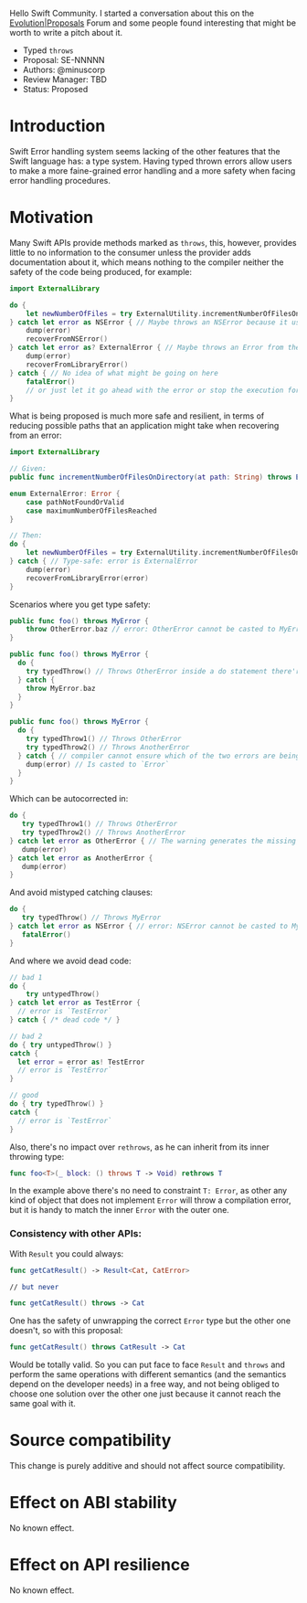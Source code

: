 Hello Swift Community. I started a conversation about this on the [Evolution|Proposals](https://forums.swift.org/t/typed-throw-functions/38860/) Forum and some people found interesting that might be worth to write a pitch about it.

- Typed `throws`
- Proposal: SE-NNNNN
- Authors: @minuscorp
- Review Manager: TBD
- Status: Proposed

# Introduction

Swift Error handling system seems lacking of the other features that the Swift language has: a type system. Having typed thrown errors allow users to make a more faine-grained error handling and a more safety when facing error handling procedures.


# Motivation

Many Swift APIs provide methods marked as `throws`, this, however, provides little to no information to the consumer unless the provider adds documentation about it, which means nothing to the compiler neither the safety of the code being produced, for example:

```swift
import ExternalLibrary

do {
    let newNumberOfFiles = try ExternalUtility.incrementNumberOfFilesOnDirectory(at: path)
} catch let error as NSError { // Maybe throws an NSError because it uses `FileManager`
    dump(error)
    recoverFromNSError()
} catch let error as? ExternalError { // Maybe throws an Error from the own library which is defined.
    dump(error)
    recoverFromLibraryError()
} catch { // No idea of what might be going on here
    fatalError()
    // or just let it go ahead with the error or stop the execution for `error` reason.
}
```

What is being proposed is much more safe and resilient, in terms of reducing possible paths that an application might take when recovering from an error:

```swift
import ExternalLibrary

// Given: 
public func incrementNumberOfFilesOnDirectory(at path: String) throws ExternalError -> Int { ... }

enum ExternalError: Error {
    case pathNotFoundOrValid
    case maximumNumberOfFilesReached
}

// Then:
do {
    let newNumberOfFiles = try ExternalUtility.incrementNumberOfFilesOnDirectory(at: path)
} catch { // Type-safe: error is ExternalError
    dump(error)
    recoverFromLibraryError(error)
}

```

Scenarios where you get type safety:

```swift
public func foo() throws MyError {
    throw OtherError.baz // error: OtherError cannot be casted to MyError.
}

public func foo() throws MyError {
  do {
    try typedThrow() // Throws OtherError inside a do statement there're no restrictions about the throwing type.
  } catch {
    throw MyError.baz 
  }
}

public func foo() throws MyError {
  do {
    try typedThrow1() // Throws OtherError
    try typedThrow2() // Throws AnotherError
  } catch { // compiler cannot ensure which of the two errors are being emmited so it warns: Cannot infer throwing type from mixed type throwing methods.
    dump(error) // Is casted to `Error`
  }
}
```

Which can be autocorrected in:

```swift
do {
   try typedThrow1() // Throws OtherError
   try typedThrow2() // Throws AnotherError
} catch let error as OtherError { // The warning generates the missing catch clauses for the typed throws existant in the do block.
   dump(error)
} catch let error as AnotherError {
   dump(error)
}

```

And avoid mistyped catching clauses:

```swift
do {
   try typedThrow() // Throws MyError
} catch let error as NSError { // error: NSError cannot be casted to MyError
   fatalError() 
}
```

And where we avoid dead code:

```swift
// bad 1
do { 
    try untypedThrow() 
} catch let error as TestError {
  // error is `TestError`
} catch { /* dead code */ }

// bad 2
do { try untypedThrow() }
catch {
  let error = error as! TestError
  // error is `TestError`
}

// good
do { try typedThrow() }
catch {
  // error is `TestError`
}
```

Also, there's no impact over `rethrows`, as he can inherit from its inner throwing type:

```swift
func foo<T>(_ block: () throws T -> Void) rethrows T
```
In the example above there's no need to constraint `T: Error`, as other any kind of object that does not implement `Error` will throw a compilation error, but it is handy to match the inner `Error` with the outer one.

### Consistency with other APIs:

With `Result` you could always:

```swift
func getCatResult() -> Result<Cat, CatError>

// but never

func getCatResult() throws -> Cat
```

One has the safety of unwrapping the correct `Error` type but the other one doesn't, so with this proposal:

```swift
func getCatResult() throws CatResult -> Cat
```

Would be totally valid. So you can put face to face `Result` and `throws` and perform the same operations with different semantics (and the semantics depend on the developer needs) in a free way, and not being obliged to choose one solution over the other one just because it cannot reach the same goal with it.

# Source compatibility
This change is purely additive and should not affect source compatibility.

# Effect on ABI stability
No known effect.

# Effect on API resilience
No known effect.
